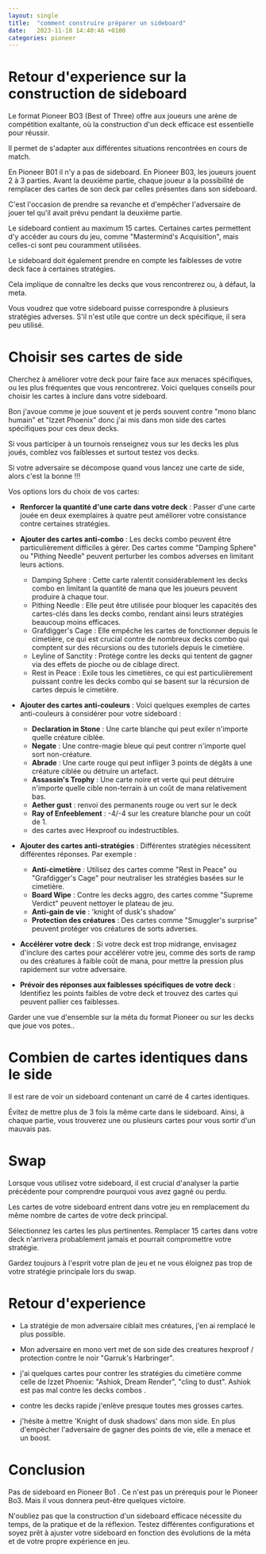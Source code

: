 ```yaml
---
layout: single
title:  "comment construire préparer un sideboard"
date:   2023-11-18 14:40:46 +0100
categories: pioneer
---
```


# Retour d'experience sur la construction de sideboard

Le format Pioneer BO3 (Best of Three) offre aux joueurs une arène de compétition exaltante, où la construction d'un deck efficace est essentielle pour réussir.

Il permet de s'adapter aux différentes situations rencontrées en cours de match.

En Pioneer B01 il n'y a pas de sideboard. En Pioneer B03, les joueurs jouent 2 à 3 parties. Avant la deuxième partie, chaque joueur a la possibilité de remplacer des cartes de son deck par celles présentes dans son sideboard.

C'est l'occasion de prendre sa revanche et d'empêcher l'adversaire de jouer tel qu'il avait prévu pendant la deuxième partie.

Le sideboard contient au maximum 15 cartes. Certaines cartes permettent d'y accéder au cours du jeu, comme "Mastermind's Acquisition", mais celles-ci sont peu couramment utilisées.

Le sideboard doit également prendre en compte les faiblesses de votre deck face à certaines stratégies.

Cela implique de connaître les decks que vous rencontrerez ou, à défaut, la meta.

Vous voudrez que votre sideboard puisse correspondre à plusieurs stratégies adverses. S'il n'est utile que contre un deck spécifique, il sera peu utilisé.

# Choisir ses cartes de side

Cherchez à améliorer votre deck pour faire face aux menaces spécifiques, ou les plus fréquentes que vous rencontrerez. Voici quelques conseils pour choisir les cartes à inclure dans votre sideboard.

Bon j'avoue comme je joue souvent et je perds souvent contre "mono blanc humain" et "Izzet Phoenix" donc j'ai mis dans mon side des cartes spécifiques pour ces deux decks.

Si vous participer à un tournois renseignez vous sur les decks les plus joués, comblez vos faiblesses et surtout testez vos decks.

Si votre adversaire se décompose quand vous lancez une carte de side, alors c'est la bonne !!!


Vos options lors du choix de vos cartes:

- **Renforcer la quantité d'une carte dans votre deck** : Passer d'une carte jouée en deux exemplaires à quatre peut améliorer votre consistance contre certaines stratégies.

- **Ajouter des cartes anti-combo** : Les decks combo peuvent être particulièrement difficiles à gérer. Des cartes comme "Damping Sphere" ou "Pithing Needle" peuvent perturber les combos adverses en limitant leurs actions.
  - Damping Sphere : Cette carte ralentit considérablement les decks combo en limitant la quantité de mana que les joueurs peuvent produire à chaque tour.
  - Pithing Needle : Elle peut être utilisée pour bloquer les capacités des cartes-clés dans les decks combo, rendant ainsi leurs stratégies beaucoup moins efficaces.
  - Grafdigger's Cage : Elle empêche les cartes de fonctionner depuis le cimetière, ce qui est crucial contre de nombreux decks combo qui comptent sur des récursions ou des tutoriels depuis le cimetière.
  - Leyline of Sanctity : Protège contre les decks qui tentent de gagner via des effets de pioche ou de ciblage direct.
  - Rest in Peace : Exile tous les cimetières, ce qui est particulièrement puissant contre les decks combo qui se basent sur la récursion de cartes depuis le cimetière.

- **Ajouter des cartes anti-couleurs** : Voici quelques exemples de cartes anti-couleurs à considérer pour votre sideboard :
  - **Declaration in Stone** : Une carte blanche qui peut exiler n'importe quelle créature ciblée.
  - **Negate** : Une contre-magie bleue qui peut contrer n'importe quel sort non-créature.
  - **Abrade** : Une carte rouge qui peut infliger 3 points de dégâts à une créature ciblée ou détruire un artefact.
  - **Assassin's Trophy** : Une carte noire et verte qui peut détruire n'importe quelle cible non-terrain à un coût de mana relativement bas.
  - **Aether gust** : renvoi des permanents rouge ou vert sur le deck
  - **Ray of Enfeeblement** : -4/-4 sur les creature blanche pour un coût de 1.
  - des cartes avec Hexproof ou indestructibles.

- **Ajouter des cartes anti-stratégies** : Différentes stratégies nécessitent différentes réponses. Par exemple :
  - **Anti-cimetière** : Utilisez des cartes comme "Rest in Peace" ou "Grafdigger's Cage" pour neutraliser les stratégies basées sur le cimetière.
  - **Board Wipe** : Contre les decks aggro, des cartes comme "Supreme Verdict" peuvent nettoyer le plateau de jeu.
  - **Anti-gain de vie** : 'knight of dusk's shadow'
  - **Protection des créatures** : Des cartes comme "Smuggler's surprise" peuvent protéger vos créatures de sorts adverses.

- **Accélérer votre deck** : Si votre deck est trop midrange, envisagez d'inclure des cartes pour accélérer votre jeu, comme des sorts de ramp ou des créatures à faible coût de mana, pour mettre la pression plus rapidement sur votre adversaire.

- **Prévoir des réponses aux faiblesses spécifiques de votre deck** : Identifiez les points faibles de votre deck et trouvez des cartes qui peuvent pallier ces faiblesses.

Garder une vue d'ensemble sur la méta du format Pioneer ou sur les decks que joue vos potes.. 
# Combien de cartes identiques dans le side

Il est rare de voir un sideboard contenant un carré de 4 cartes identiques.

Évitez de mettre plus de 3 fois la même carte dans le sideboard. Ainsi, à chaque partie, vous trouverez une ou plusieurs cartes pour vous sortir d'un mauvais pas.

# Swap

Lorsque vous utilisez votre sideboard, il est crucial d'analyser la partie précédente pour comprendre pourquoi vous avez gagné ou perdu.

Les cartes de votre sideboard entrent dans votre jeu en remplacement du même nombre de cartes de votre deck principal.

Sélectionnez les cartes les plus pertinentes. Remplacer 15 cartes dans votre deck n'arrivera probablement jamais et pourrait compromettre votre stratégie.

Gardez toujours à l'esprit votre plan de jeu et ne vous éloignez pas trop de votre stratégie principale lors du swap.

# Retour d'experience

- La stratégie de mon adversaire ciblait mes créatures, j'en ai remplacé le plus possible.

- Mon adversaire en mono vert met de son side des creatures hexproof / protection contre le noir "Garruk's Harbringer".

- j'ai quelques cartes pour contrer les stratégies du cimetière comme celle de Izzet Phoenix:  "Ashiok, Dream Render", "cling to dust". Ashiok est pas mal contre les decks combos .

- contre les decks rapide j'enlève presque toutes mes grosses cartes.

- j'hésite à mettre 'Knight of dusk shadows' dans mon side. En plus d'empècher l'adversaire de gagner des points de vie, elle a menace et un boost.

# Conclusion

Pas de sideboard en Pioneer Bo1 . Ce n'est pas un prérequis pour le Pioneer Bo3. Mais il vous donnera peut-être quelques victoire.

N'oubliez pas que la construction d'un sideboard efficace nécessite du temps, de la pratique et de la réflexion. Testez différentes configurations et soyez prêt à ajuster votre sideboard en fonction des évolutions de la méta et de votre propre expérience en jeu.
